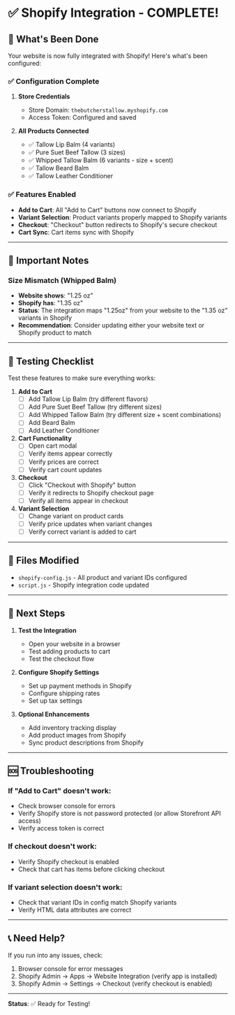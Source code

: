# ✅ Shopify Integration - COMPLETE!

## 🎉 What's Been Done

Your website is now fully integrated with Shopify! Here's what's been configured:

### ✅ Configuration Complete

1. **Store Credentials**
   - Store Domain: `thebutcherstallow.myshopify.com`
   - Access Token: Configured and saved

2. **All Products Connected**
   - ✅ Tallow Lip Balm (4 variants)
   - ✅ Pure Suet Beef Tallow (3 sizes)
   - ✅ Whipped Tallow Balm (6 variants - size + scent)
   - ✅ Tallow Beard Balm
   - ✅ Tallow Leather Conditioner

### ✅ Features Enabled

- **Add to Cart**: All "Add to Cart" buttons now connect to Shopify
- **Variant Selection**: Product variants properly mapped to Shopify variants
- **Checkout**: "Checkout" button redirects to Shopify's secure checkout
- **Cart Sync**: Cart items sync with Shopify

---

## 📝 Important Notes

### Size Mismatch (Whipped Balm)
- **Website shows**: "1.25 oz"
- **Shopify has**: "1.35 oz"
- **Status**: The integration maps "1.25oz" from your website to the "1.35 oz" variants in Shopify
- **Recommendation**: Consider updating either your website text or Shopify product to match

---

## 🧪 Testing Checklist

Test these features to make sure everything works:

1. **Add to Cart**
   - [ ] Add Tallow Lip Balm (try different flavors)
   - [ ] Add Pure Suet Beef Tallow (try different sizes)
   - [ ] Add Whipped Tallow Balm (try different size + scent combinations)
   - [ ] Add Beard Balm
   - [ ] Add Leather Conditioner

2. **Cart Functionality**
   - [ ] Open cart modal
   - [ ] Verify items appear correctly
   - [ ] Verify prices are correct
   - [ ] Verify cart count updates

3. **Checkout**
   - [ ] Click "Checkout with Shopify" button
   - [ ] Verify it redirects to Shopify checkout page
   - [ ] Verify all items appear in checkout

4. **Variant Selection**
   - [ ] Change variant on product cards
   - [ ] Verify price updates when variant changes
   - [ ] Verify correct variant is added to cart

---

## 🔧 Files Modified

- `shopify-config.js` - All product and variant IDs configured
- `script.js` - Shopify integration code updated

---

## 🚀 Next Steps

1. **Test the Integration**
   - Open your website in a browser
   - Test adding products to cart
   - Test the checkout flow

2. **Configure Shopify Settings**
   - Set up payment methods in Shopify
   - Configure shipping rates
   - Set up tax settings

3. **Optional Enhancements**
   - Add inventory tracking display
   - Add product images from Shopify
   - Sync product descriptions from Shopify

---

## 🆘 Troubleshooting

### If "Add to Cart" doesn't work:
- Check browser console for errors
- Verify Shopify store is not password protected (or allow Storefront API access)
- Verify access token is correct

### If checkout doesn't work:
- Verify Shopify checkout is enabled
- Check that cart has items before clicking checkout

### If variant selection doesn't work:
- Check that variant IDs in config match Shopify variants
- Verify HTML data attributes are correct

---

## 📞 Need Help?

If you run into any issues, check:
1. Browser console for error messages
2. Shopify Admin → Apps → Website Integration (verify app is installed)
3. Shopify Admin → Settings → Checkout (verify checkout is enabled)

---

**Status**: ✅ Ready for Testing!

